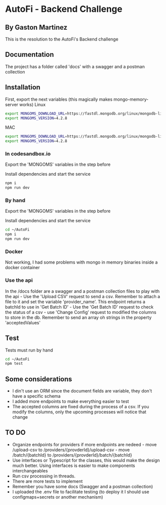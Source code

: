# AutoFi - Backend Challenge

## By Gaston Martinez

This is the resolution to the AutoFi's Backend challenge

## Documentation

The project has a folder called 'docs' with a swagger and a postman collection

## Installation

First, export the next variables (this magically makes mongo-memory-server works)
Linux
```sh
export MONGOMS_DOWNLOAD_URL=https://fastdl.mongodb.org/linux/mongodb-linux-x86_64-ubuntu1804-4.2.8.tgz
export MONGOMS_VERSION=4.2.8
```
MAC
```sh
export MONGOMS_DOWNLOAD_URL=https://fastdl.mongodb.org/linux/mongodb-linux-x86_64-ubuntu1804-4.2.8.tgz
export MONGOMS_VERSION=4.2.8
```

### In codesandbox.io

Export the 'MONGOMS' variables in the step before

Install dependencies and start the service

```sh
npm i
npm run dev
```

### By hand

Export the 'MONGOMS' variables in the step before

Install dependencies and start the service

```sh
cd ~/AutoFi
npm i
npm run dev
```

### Docker

Not working, I had some problems with mongo in memory binaries inside a docker container

### Use the api

In the /docs folder are a swagger and a postman collection files to play with the api - Use the 'Upload CSV' request to send a csv. Remember to attach a file to it and set the variable 'provider_name'. This endpoint returns a batchId to use in 'Get Batch ID' - Use the 'Get Batch ID' request to check the status of a csv - use 'Change Config' request to modified the columns to store in the db. Remember to send an array oh strings in the property 'acceptedValues'

## Test

Tests must run by hand

```sh
cd ~/AutoFi
npm test
```

## Some considerations

- I din't use an ORM since the document fields are variable, they don't have a specific schema
- I added more endpoints to make everything easier to test
- The accepted columns are fixed during the process of a csv. If you modify the columns, only the upcoming processes will notice that change

## TO DO

- Organize endpoints for providers if more endpoints are nedeed - move /upload-csv to /providers/{provderId}/upload-csv - move /batch/{batchId} to /providers/{provderId}/batch/{batchId}
- Use interfaces or Typescript for the classes, this would make the design much better. Using interfaces is easier to make components interchangeables
- Run csv processing in threads.
- There are more tests to implement
- Remember you have some docs (Swagger and a postman collection)
- I uploaded the .env file to facilitate testing (to deploy it I should use configmaps+secrets or another mechanism)
